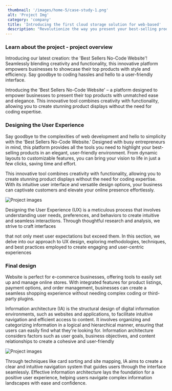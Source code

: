 ```yaml
---
 thumbnail: '/images/home-5/case-study-1.png'
 alt: 'Project Img'
 category: 'company'
 title: 'Introducing the first cloud storage solution for web-based'
 description: "Revolutionize the way you present your best-selling products with the 'Best Sellers No-Code Website.' Designed for efficiency and elegance, this platform eliminates coding challenges, offering businesses a streamlined solution for product display and customer engagement."
---
```


### Learn about the project - project overview

Introducing our latest creation: the 'Best Sellers No-Code Website'! Seamlessly blending creativity and functionality, this innovative platform empowers businesses to showcase their top products with style and efficiency. Say goodbye to coding hassles and hello to a user-friendly interface.

Introducing the 'Best Sellers No-Code Website' – a platform designed to empower businesses to present their top products with unmatched ease and elegance. This innovative tool combines creativity with functionality, allowing you to create stunning product displays without the need for coding expertise.

### Designing the User Experience

Say goodbye to the complexities of web development and hello to simplicity with the 'Best Sellers No-Code Website.' Designed with busy entrepreneurs in mind, this platform provides all the tools you need to highlight your best-selling products in an elegant, user-friendly environment. From dynamic layouts to customizable features, you can bring your vision to life in just a few clicks, saving time and effort.

This innovative tool combines creativity with functionality, allowing you to create stunning product displays without the need for coding expertise. With its intuitive user interface and versatile design options, your business can captivate customers and elevate your online presence effortlessly.

![Project images](/images/project-details/project-details-button.png)

Designing the User Experience (UX) is a meticulous process that involves understanding user needs, preferences, and behaviors to create intuitive and seamless interactions. Through thoughtful research and analysis, we strive to craft interfaces

that not only meet user expectations but exceed them. In this section, we delve into our approach to UX design, exploring methodologies, techniques, and best practices employed to create engaging and user-centric experiences

### Final design

Website is perfect for e-commerce businesses, offering tools to easily set up and manage online stores. With integrated features for product listings, payment options, and order management, businesses can create a seamless shopping experience without needing complex coding or third-party plugins.

Information architecture (IA) is the structural design of digital information environments, such as websites and applications, to facilitate intuitive navigation and efficient access to content. It involves organizing and categorizing information in a logical and hierarchical manner, ensuring that users can easily find what they're looking for. Information architecture considers factors such as user goals, business objectives, and content relationships to create a cohesive and user-friendly

![Project images](/images/services/business-big.png)

Through techniques like card sorting and site mapping, IA aims to create a clear and intuitive navigation system that guides users through the interface seamlessly. Effective information architecture lays the foundation for a positive user experience, helping users navigate complex information landscapes with ease and confidence.
